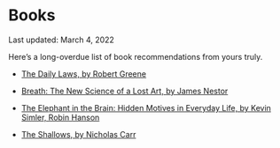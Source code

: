 Books
=====

<div class="center">Last updated: March 4, 2022</div>

Here’s a long-overdue list of book recommendations from yours truly.

- [The Daily Laws, by Robert Greene](https://www.penguinrandomhouse.com/books/673666/the-daily-laws-by-robert-greene/)<br>


- [Breath: The New Science of a Lost Art, by James Nestor](https://www.goodreads.com/en/book/show/48890486-breath)


- [The Elephant in the Brain: Hidden Motives in Everyday Life, by Kevin Simler, Robin Hanson](https://www.goodreads.com/book/show/28820444-the-elephant-in-the-brain)


- [The Shallows, by Nicholas Carr](https://www.nicholascarr.com/?page_id=16)
